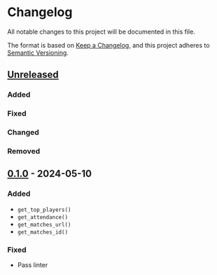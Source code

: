 # Changelog

All notable changes to this project will be documented in this file.

The format is based on [Keep a Changelog](https://keepachangelog.com/en/1.0.0/),
and this project adheres to [Semantic Versioning](https://semver.org/spec/v2.0.0.html).

## [Unreleased]

### Added

### Fixed

### Changed

### Removed

## [0.1.0] - 2024-05-10

### Added
- `get_top_players()`
- `get_attendance()`
- `get_matches_url()`
- `get_matches_id()`

### Fixed
- Pass linter


[unreleased]: https://github.com/niesfutbol/sofa_score_data/compare/v0.1.0...HEAD
[0.1.0]: https://github.com/niesfutbol/sofa_score_data/releases/tag/v0.1.0
